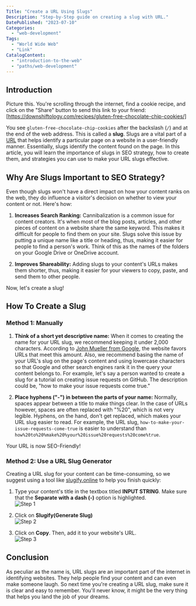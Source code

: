```yaml
---
Title: "Create a URL Using Slugs"
Description: "Step-by-Step guide on creating a slug with URL."
DatePublished: "2023-07-10"
Categories:
  - "web-development"
Tags:
  - "World Wide Web"
  - "Link"
CatalogContent:
  - "introduction-to-the-web"
  - "paths/web-development"
---
```


[https://downshiftology.com/recipes/gluten-free-chocolate-chip-cookies/]: https://downshiftology.com/recipes/gluten-free-chocolate-chip-cookies/
[URL]: https://www.codecademy.com/resources/docs/general/url
[slugify.online]: https://slugify.online/

## Introduction

Picture this. You're scrolling through the internet, find a cookie recipe, and click on the "Share" button to send this link to your friend:
[https://downshiftology.com/recipes/gluten-free-chocolate-chip-cookies/]

You see `gluten-free-chocolate-chip-cookies` after the backslash (`/`) and at the end of the web address. This is called a **slug**. Slugs are a vital part of a [URL] that helps identify a particular page on a website in a user-friendly manner. Essentially, slugs identify the content found on the page. In this article, you will learn the importance of slugs in SEO strategy, how to create them, and strategies you can use to make your URL slugs effective.

## Why Are Slugs Important to SEO Strategy?

Even though slugs won't have a direct impact on how your content ranks on the web, they do influence a visitor's decision on whether to view your content or not. Here's how:

1. **Increases Search Ranking:** Cannibalization is a common issue for content creators. It's when most of the blog posts, articles, and other pieces of content on a website share the same keyword. This makes it difficult for people to find them on your site. Slugs solve this issue by putting a unique name like a title or heading, thus, making it easier for people to find a person's work. Think of this as the names of the folders on your Google Drive or OneDrive account.

2. **Improves Shareability:** Adding slugs to your content's URLs makes them shorter, thus, making it easier for your viewers to copy, paste, and send them to other people.

Now, let's create a slug!

## How To Create a Slug

### Method 1: Manually

1. **Think of a short yet descriptive name:**  When it comes to creating the name for your URL slug, we recommend keeping it under 2,000 characters. According to [John Mueller from Google](https://www.seroundtable.com/google-url-characters-18219.html), the website favors URLs that meet this amount. Also, we recommend basing the name of your URL's slug on the page's content and using lowercase characters so that Google and other search engines rank it in the query your content belongs to. For example, let's say a person wanted to create a slug for a tutorial on creating issue requests on GitHub. The description could be, "how to make your issue requests come true."

2. **Place hyphens ("-") in between the parts of your name:**  Normally, spaces appear between a title to make things clear. In the case of URLs however, spaces are often replaced with "%20", which is not very legible. Hyphens, on the hand, don't get replaced, which makes your URL slug easier to read. For example, the URL slug, `how-to-make-your-issue-requests-come-true` is easier to understand than `how%20to%20%make%20%your%20issue%20requests%20come%true`.

Your URL is now SEO-Friendly!

### Method 2: Use a URL Slug Generator

Creating a URL slug for your content can be time-consuming, so we suggest using a tool like [slugify.online] to help you finish quickly:

1. Type your content's title in the textbox titled **INPUT STRING**. Make sure that the **Separate with a dash (-)** option is highlighted.<br />![Step 1](https://raw.githubusercontent.com/Codecademy/ugc/main/content/christine_belize/step1-of-slug.png)

2. Click on **Slugify(Generate Slug)**<br />![Step 2](https://raw.githubusercontent.com/Codecademy/ugc/main/content/christine_belize/step2-of-slug.png)

3. Click on **Copy**. Then, add it to your website's URL.<br />![Step 3](https://raw.githubusercontent.com/Codecademy/ugc/main/content/christine_belize/step3-of-slug.png)

## Conclusion

As peculiar as the name is, URL slugs are an important part of the internet in identifying websites. They help people find your content and can even make someone laugh. So next time you're creating a URL slug, make sure it is clear and easy to remember. You'll never know, it might be the very thing that helps you land the job of your dreams.
